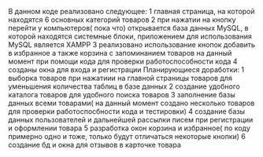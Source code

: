 В данном коде реализовано следующее:
1 главная страница, на которой находятся 6 основных категорий товаров
2 при нажатии на кнопку перейти у компьютеров( пока что) открывается база данных MySQL, в которой находятся системные блоки, приложением для использования MySQL является XAMPP
3 реализовано использование кнопок добавить в избранное а также корзина с запоминанием товаров на данный момент при помощи кода для проверки работоспособности кода
4 созданы окна для входа и регистрации
Планирующиеся доработки:
1 выборка товаров при нажатиии на главной страницы товаров для уменьшения количества таблиц в базе данных
2 создание удобного каталога товаров для удобного поиска товаров
3 заполнение базы данных всеми товарами( на данный момент создано несколько товаров для проверки работоспосбности кода и тестировки)
4 создание базы данных пользователей и дальнейшей рассылки писем при регистрации и оформлении товара
5 разработка окон корзина и избранное( по коду примерно одно и тоже, только будут отличаться некоторые кнопки)
6 создание бд и окна для отзывов в карточке товара
